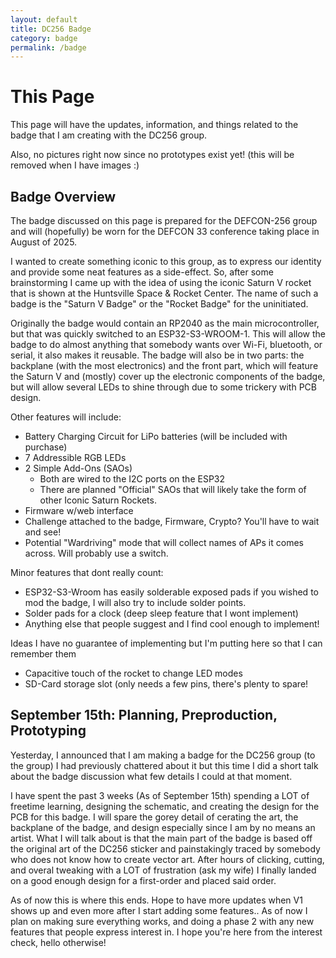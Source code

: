 ```yaml
---
layout: default
title: DC256 Badge
category: badge
permalink: /badge
---
```


# This Page

This page will have the updates, information, and things related to the badge that I am creating with the DC256 group.

Also, no pictures right now since no prototypes exist yet! (this will be removed when I have images :)

## Badge Overview

The badge discussed on this page is prepared for the DEFCON-256 group and will (hopefully) be worn for the DEFCON 33 conference taking place in August of 2025.

I wanted to create something iconic to this group, as to express our identity and provide some neat features as a side-effect. So, after some brainstorming I came up with the idea of using the iconic Saturn V rocket that is shown at the Huntsville Space & Rocket Center. The name of such a badge is the "Saturn V Badge" or the "Rocket Badge" for the uninitiated.

Originally the badge would contain an RP2040 as the main microcontroller, but that was quickly switched to an ESP32-S3-WROOM-1. This will allow the badge to do almost anything that somebody wants over Wi-Fi, bluetooth, or serial, it also makes it reusable. The badge will also be in two parts: the backplane (with the most electronics) and the front part, which will feature the Saturn V and (mostly) cover up the electronic components of the badge, but will allow several LEDs to shine through due to some trickery with PCB design.

Other features will include: 

* Battery Charging Circuit for LiPo batteries (will be included with purchase)
* 7 Addressible RGB LEDs
* 2 Simple Add-Ons (SAOs)
    * Both are wired to the I2C ports on the ESP32
    * There are planned "Official" SAOs that will likely take the form of other Iconic Saturn Rockets.
* Firmware w/web interface
* Challenge attached to the badge, Firmware, Crypto? You'll have to wait and see!
* Potential "Wardriving" mode that will collect names of APs it comes across. Will probably use a switch.

Minor features that dont really count:

* ESP32-S3-Wroom has easily solderable exposed pads if you wished to mod the badge, I will also try to include solder points.
* Solder pads for a clock (deep sleep feature that I wont implement)
* Anything else that people suggest and I find cool enough to implement!

Ideas I have no guarantee of implementing but I'm putting here so that I can remember them

* Capacitive touch of the rocket to change LED modes
* SD-Card storage slot (only needs a few pins, there's plenty to spare!


## September 15th: Planning, Preproduction, Prototyping

Yesterday, I announced that I am making a badge for the DC256 group (to the group) I had previously chattered about it but this time I did a short talk about the badge discussion what few details I could at that moment.

I have spent the past 3 weeks (As of September 15th) spending a LOT of freetime learning, designing the schematic, and creating the design for the PCB for this badge. I will spare the gorey detail of cerating the art, the backplane of the badge, and design especially since I am by no means an artist. What I will talk about is that the main part of the badge is based off the original art of the DC256 sticker and painstakingly traced by somebody who does not know how to create vector art. After hours of clicking, cutting, and overal tweaking with a LOT of frustration (ask my wife) I finally landed on a good enough design for a first-order and placed said order.

As of now this is where this ends. Hope to have more updates when V1 shows up and even more after I start adding some features.. As of now I plan on making sure everything works, and doing a phase 2 with any new features that people express interest in. I hope you're here from the interest check, hello otherwise! 
